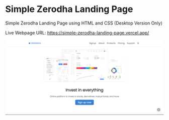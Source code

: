 # Simple Zerodha Landing Page

Simple Zerodha Landing Page using HTML and CSS (Desktop Version Only)

Live Webpage URL: https://simple-zerodha-landing-page.vercel.app/

![Output](/output_image/output.png)
